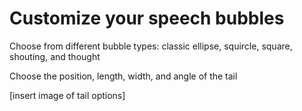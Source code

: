 # Customize your speech bubbles

Choose from different bubble types: classic ellipse, squircle, square, shouting, and thought

Choose the position, length, width, and angle of the tail

[insert image of tail options]